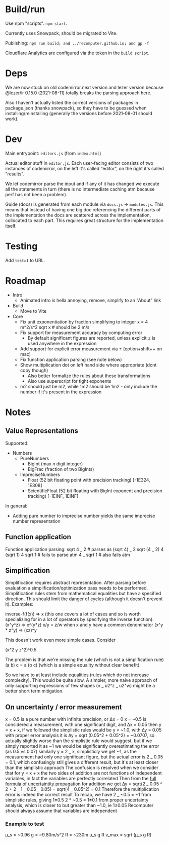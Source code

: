 # Build/run

Use npm "scripts". `npm start`.

Currently uses Snowpack, should be migrated to Vite.

Publishing:
`npm run build; and ../recomputer.github.io; and gp -f`

Cloudflare Analytics are configured via the token in the `build script`.

# Deps

We are now stuck on old codemirror.next version and lezer version because @lezer/lr 0.15.0 (2021-08-11) totally breaks the parsing approach here.

Also I haven't actually listed the correct versions of packages in package.json (thanks snowpack), so they have to be guessed when installing/reinstalling (generally the versions before 2021-08-01 should work).

# Dev

Main entrypoint: `editors.js` (from `index.html`)

Actual editor stuff in `editor.js`. Each user-facing editor consists of two instances of codemirror, on the left it's called "editor", on the right it's called "results".

We let codemirror parse the input and if any of it has changed we execute all the statements in turn (there is no intermediate caching atm because perf has not been a problem).

Guide (docs) is generated from each module via `docs.js` -> `modules.js`. This means that instead of having one big doc referencing the different parts of the implementation the docs are scattered across the implementation, collocated to each part. This requires great structure for the implementation itself.

# Testing

Add `test=1` to URL.

# Roadmap

- Intro
  - Animated intro is hella annoying, remove, simplify to an "About" link
- Build
  - Move to Vite
- Core
  - Fix unit exponentiation by fraction simplifying to integer
    x = 4 m^2/s^2
    sqrt x # should be 2 m/s
  - Fix support for measurement accuracy by computing error
    - By default significant figures are reported, unless explicit ± is used anywhere in the expression
  - Add support for explicit error measurement via ± (option+shift++ on mac)
  - Fix function application parsing (see note below)
  - Show multiplication dot on left hand side where appropriate (dont copy though)
    - Also better formalize the rules about these transformations
    - Also use superscript for tight exponents
  - m2 should just be m2, while 1m2 should be 1m2 - only include the number if it's present in the expression

# Notes

## Value Representations

Supported:

- Numbers
  - PureNumbers
    - BigInt (max n digit integer)
    - BigFrac (fraction of two BigInts)
  - ImpreciseNumbers
    - Float (52 bit floating point with precision tracking) [-1E324, 1E308]
    - ScientificFloat (52 bit floating with BigInt exponent and precision tracking) [-1EINF, 1EINF]

In general:

- Adding pure number to imprecise number yields the same imprecise number representation

## Function application

Function application parsing:
sqrt 4 _ 2 # parses as (sqrt 4) _ 2
sqrt (4 _ 2)
4 (sqrt 1)
4 sqrt 1 # fails to parse atm
4 _ sqrt 1 # also fails atm

## Simplification

Simplification requires abstract representation. After parsing before evaluation a simplification/optimization pass needs to be performed. Simplification rules stem from mathematical equalities but have a specified direction. This should limit the danger of cycles (although it doesn't prevent it). Examples:

inverse-f(f(x)) => x (this one covers a lot of cases and so is worth specializing for in a lot of operators by specifying the inverse function).
(x^y^z) => x^(y*z)
x/y = z/w when x and y have a common denominator
(x^y * z^y) => (xz)^y

This doesn't work even more simple cases. Consider

(x^2 y z^2)^0.5

The problem is that we're missing the rule (which is not a simplification rule) (a b) c = a (b c) (which is a simple equality without clear benefit)

So we have to at least include equalities (rules which do not increase complexity). This would be quite slow. A simpler, more naive approach of only supporting expressions of few shapes (n _ u2^z _ u2^w) might be a better short term mitigation.

## On uncertainty / error measurement

x = 0.5 is a pure number with infinite precision, or ∆x = 0
x = ~0.5 is considered a measurement, with one significant digit, and ∆x = 0.05
then y = x + x, if we followed the simplistic rules would be y = ~1.0, with ∆y = 0.05
with proper error analysis it is ∆y = sqrt (0.05^2 + 0.05^2) = ~0.0707, so actually slightly worse than the simplistic rule would suggest, but if we simply reported it as ~1 we would be significantly overestimating the error (as 0.5 vs 0.07)
similarly y = 2 _ x, simplisticly we get ~1, as the measurement had only one significant figure, but the actual error is 2 _ 0.05 = 0.1, which confusingly still gives a different result, but it's at least closer than the simplistic approach
The confusion is resolved when we consider that for y = x + x the two sides of addition are not functions of independent variables, in fact the variables are perfectly correlated
Then from the [full formula of uncertaintity propagation](https://en.wikipedia.org/wiki/Propagation_of_uncertainty#Example_formulae) for addition we get
∆y = sqrt(2 _ 0.05 ^ 2 + 2 _ 1 _ 0.05 _ 0.05) = sqrt(4 _ 0.05^2) = 0.1
Therefore the multiplication error is indeed the correct result
To recap, we have
2 _ ~0.5 = ~1 from simplistic rules, giving 1±0.5
2 \* ~0.5 = 1±0.1 from proper uncertainty analysis, which is closer to but greater than ~1.0, ie 1±0.05
Recomputer should always assume that variables are independent

### Example to test

µ_s = ~0.96
g = ~9.80m/s^2
R = ~230m
µ_s g R
v_max = sqrt (µ_s g R)
